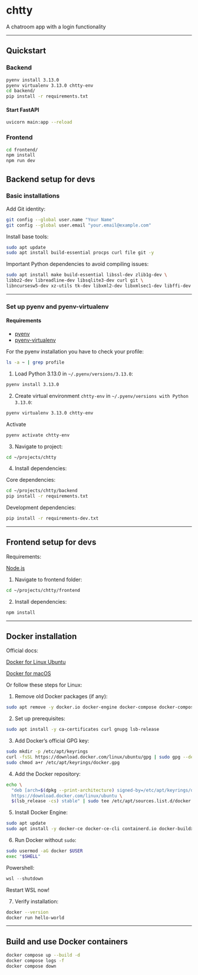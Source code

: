 # chtty

A chatroom app with a login functionality

---

## Quickstart

### Backend

```bash
pyenv install 3.13.0
pyenv virtualenv 3.13.0 chtty-env
cd backend/
pip install -r requirements.txt
```

#### Start FastAPI

```bash
uvicorn main:app --reload
```

### Frontend

```bash
cd frontend/
npm install
npm run dev
```

## Backend setup for devs

### Basic installations

Add Git identity:

```bash
git config --global user.name "Your Name"
git config --global user.email "your.email@example.com"
```

Install base tools:

```bash
sudo apt update
sudo apt install build-essential procps curl file git -y
```

Important Python dependencies to avoid compiling issues:

```bash
sudo apt install make build-essential libssl-dev zlib1g-dev \
libbz2-dev libreadline-dev libsqlite3-dev curl git \
libncursesw5-dev xz-utils tk-dev libxml2-dev libxmlsec1-dev libffi-dev liblzma-dev
```

---

### Set up pyenv and pyenv-virtualenv

#### Requirements

- [pyenv](https://github.com/pyenv/pyenv?tab=readme-ov-file#b-set-up-your-shell-environment-for-pyenv)
- [pyenv-virtualenv](https://github.com/pyenv/pyenv-virtualenv)

For the pyenv installation you have to check your profile:

```bash
ls -a ~ | grep profile
```

1. Load Python 3.13.0 in `~/.pyenv/versions/3.13.0`:

```bash
pyenv install 3.13.0
```

2. Create virtual environment `chtty-env` in `~/.pyenv/versions with Python 3.13.0`:

```bash
pyenv virtualenv 3.13.0 chtty-env
```

Activate

```bash
pyenv activate chtty-env
```

3. Navigate to project:

```bash
cd ~/projects/chtty
```

4. Install dependencies:

Core dependencies:

```bash
cd ~/projects/chtty/backend
pip install -r requirements.txt
```

Development dependencies:

```bash
pip install -r requirements-dev.txt
```

---

## Frontend setup for devs

Requirements:

[Node.js](https://nodejs.org/en/download)

1. Navigate to frontend folder:

```bash
cd ~/projects/chtty/frontend
```

2. Install dependencies:

```bash
npm install
```

---

## Docker installation

Official docs:

[Docker for Linux Ubuntu](https://docs.docker.com/engine/install/ubuntu/)

[Docker for macOS](https://docs.docker.com/desktop/setup/install/mac-install/)

Or follow these steps for Linux:

1. Remove old Docker packages (if any):

```bash
sudo apt remove -y docker.io docker-engine docker-compose docker-compose-v2 podman-docker containerd runc || true
```

2. Set up prerequisites:

```bash
sudo apt install -y ca-certificates curl gnupg lsb-release
```

3. Add Docker’s official GPG key:

```bash
sudo mkdir -p /etc/apt/keyrings
curl -fsSL https://download.docker.com/linux/ubuntu/gpg | sudo gpg --dearmor -o /etc/apt/keyrings/docker.gpg
sudo chmod a+r /etc/apt/keyrings/docker.gpg
```

4. Add the Docker repository:

```bash
echo \
  "deb [arch=$(dpkg --print-architecture) signed-by=/etc/apt/keyrings/docker.gpg] \
  https://download.docker.com/linux/ubuntu \
  $(lsb_release -cs) stable" | sudo tee /etc/apt/sources.list.d/docker.list > /dev/null
```

5. Install Docker Engine:

```bash
sudo apt update
sudo apt install -y docker-ce docker-ce-cli containerd.io docker-buildx-plugin docker-compose-plugin
```

6. Run Docker without `sudo`:

```bash
sudo usermod -aG docker $USER
exec "$SHELL"
```

Powershell:

```powershell
wsl --shutdown
```

Restart WSL now!

7. Verify installation:

```bash
docker --version
docker run hello-world
```

---

## Build and use Docker containers

```bash
docker compose up --build -d
docker compose logs -f
docker compose down
```
